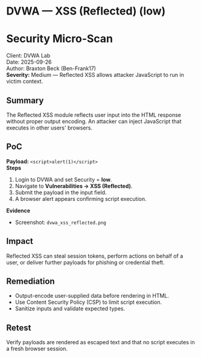 # DVWA — XSS (Reflected) (low)

<div class="report-title">
  <h1>Security Micro-Scan</h1>
  <div class="kv">
    <div><span>Client:</span> DVWA Lab</div>
    <div><span>Date:</span> 2025-09-26</div>
    <div><span>Author:</span> Braxton Beck (Ben-Frank17)</div>
  </div>
</div>

<div class="box sev-med">
<strong>Severity:</strong> Medium — Reflected XSS allows attacker JavaScript to run in victim context.
</div>

## Summary
The Reflected XSS module reflects user input into the HTML response without proper output encoding. An attacker can inject JavaScript that executes in other users' browsers.

## PoC
**Payload:** `<script>alert(1)</script>`  
**Steps**
1. Login to DVWA and set Security = **low**.  
2. Navigate to **Vulnerabilities → XSS (Reflected)**.  
3. Submit the payload in the input field.  
4. A browser alert appears confirming script execution.

**Evidence**
- Screenshot: `dvwa_xss_reflected.png`

## Impact
Reflected XSS can steal session tokens, perform actions on behalf of a user, or deliver further payloads for phishing or credential theft.

## Remediation
- Output-encode user-supplied data before rendering in HTML.  
- Use Content Security Policy (CSP) to limit script execution.  
- Sanitize inputs and validate expected types.

## Retest
Verify payloads are rendered as escaped text and that no script executes in a fresh browser session.
